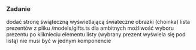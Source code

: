 ### Zadanie
dodać stronę świąteczną 
wyświetlającą świateczne obrazki (choinka)
lista prezentów z pliku /models/gifts.ts
dla ambitnych możliwość wyboru prezentu po kliknieciu elementu
listy (wybrany prezent wyświela się pod listą)
nie musi być w jednym komponencie